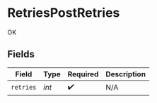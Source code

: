 # RetriesPostRetries

OK


## Fields

| Field              | Type               | Required           | Description        |
| ------------------ | ------------------ | ------------------ | ------------------ |
| `retries`          | *int*              | :heavy_check_mark: | N/A                |